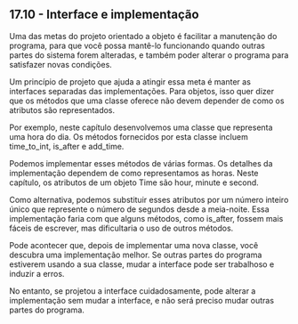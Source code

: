 ## 17.10 - Interface e implementação

Uma das metas do projeto orientado a objeto é facilitar a manutenção do programa, para que você possa mantê-lo funcionando quando outras partes do sistema forem alteradas, e também poder alterar o programa para satisfazer novas condições.

Um princípio de projeto que ajuda a atingir essa meta é manter as interfaces separadas das implementações. Para objetos, isso quer dizer que os métodos que uma classe oferece não devem depender de como os atributos são representados.

Por exemplo, neste capítulo desenvolvemos uma classe que representa uma hora do dia. Os métodos fornecidos por esta classe incluem time\_to\_int, is\_after e add\_time.

Podemos implementar esses métodos de várias formas. Os detalhes da implementação dependem de como representamos as horas. Neste capítulo, os atributos de um objeto Time são hour, minute e second.

Como alternativa, podemos substituir esses atributos por um número inteiro único que represente o número de segundos desde a meia-noite. Essa implementação faria com que alguns métodos, como is\_after, fossem mais fáceis de escrever, mas dificultaria o uso de outros métodos.

Pode acontecer que, depois de implementar uma nova classe, você descubra uma implementação melhor. Se outras partes do programa estiverem usando a sua classe, mudar a interface pode ser trabalhoso e induzir a erros.

No entanto, se projetou a interface cuidadosamente, pode alterar a implementação sem mudar a interface, e não será preciso mudar outras partes do programa.
